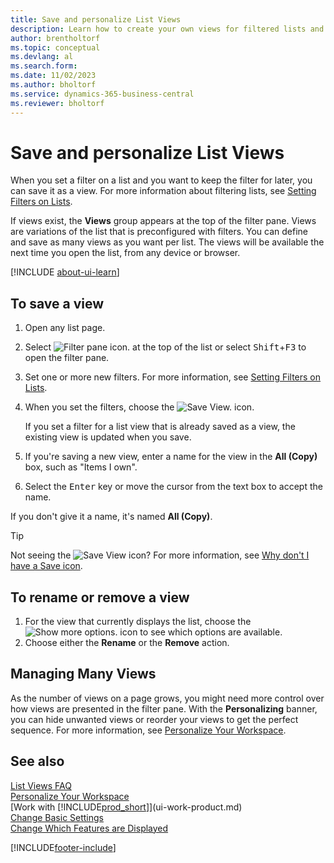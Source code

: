```yaml
---
title: Save and personalize List Views
description: Learn how to create your own views for filtered lists and how to save, rename and manage those Views.
author: brentholtorf
ms.topic: conceptual
ms.devlang: al
ms.search.form: 
ms.date: 11/02/2023
ms.author: bholtorf
ms.service: dynamics-365-business-central
ms.reviewer: bholtorf
---
```

# Save and personalize List Views

When you set a filter on a list and you want to keep the filter for later, you can save it as a view. For more information about filtering lists, see [Setting Filters on Lists](ui-enter-criteria-filters.md#setting-filters-on-lists).

If views exist, the **Views** group appears at the top of the filter pane. Views are variations of the list that is preconfigured with filters. You can define and save as many views as you want per list. The views will be available the next time you open the list, from any device or browser.

[!INCLUDE [about-ui-learn](includes/about-ui-learn.md)]

## To save a view

1. Open any list page.
2. Select ![Filter pane icon.](media/open-filter-pane-icon.png "Filter pane icon") at the top of the list or select <kbd>Shift</kbd>+<kbd>F3</kbd> to open the filter pane.
3. Set one or more new filters. For more information, see [Setting Filters on Lists](ui-enter-criteria-filters.md#setting-filters-on-lists).
4. When you set  the filters, choose the ![Save View.](media/save_view_icon.png "Save View") icon.

    If you set a filter for a list view that is already saved as a view, the existing view is updated when you save.
5. If you're saving a new view, enter a name for the view in the **All (Copy)** box, such as "Items I own".
6. Select the <kbd>Enter</kbd> key or move the cursor from the text box to accept the name.

If you don't give it a name, it's named **All (Copy)**.

> [!TIP]
> Not seeing the ![Save View](media/save_view_icon.png "Save View") icon? For more information, see [Why don't I have a Save icon](/dynamics365/business-central/ui-views-faq#save).

## To rename or remove a view

1. For the view that currently displays the list, choose the ![Show more options.](media/show-more-options-icon.png "Show more options") icon to see which options are available.
2. Choose either the **Rename** or the **Remove** action.

## Managing Many Views

As the number of views on a page grows, you might need more control over how views are presented in the filter pane. With the **Personalizing** banner, you can hide unwanted views or reorder your views to get the perfect sequence. For more information, see [Personalize Your Workspace](ui-personalization-user.md).

## See also

[List Views FAQ](ui-views-faq.yml)  
[Personalize Your Workspace](ui-personalization-user.md)    
[Work with [!INCLUDE[prod_short](includes/prod_short.md)]](ui-work-product.md)    
[Change Basic Settings](ui-change-basic-settings.md)  
[Change Which Features are Displayed](ui-experiences.md)  


[!INCLUDE[footer-include](includes/footer-banner.md)]